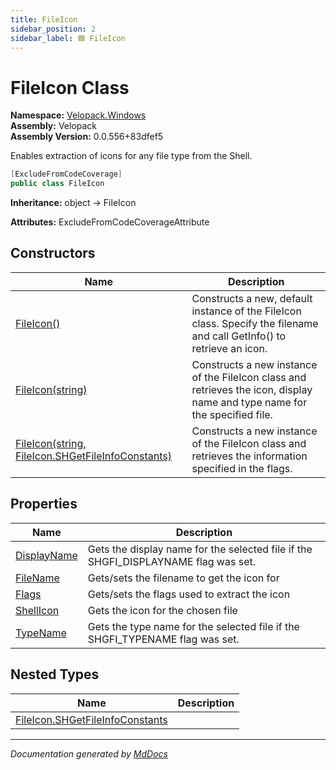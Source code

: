 ```yaml
---
title: FileIcon
sidebar_position: 2
sidebar_label: 🟦 FileIcon
---
```

<!--  
  <auto-generated>   
    The contents of this file were generated by a tool.  
    Changes to this file may be list if the file is regenerated  
  </auto-generated>   
-->

# FileIcon Class

**Namespace:** [Velopack.Windows](../index.md)  
**Assembly:** Velopack  
**Assembly Version:** 0.0.556+83dfef5

Enables extraction of icons for any file type from the Shell.

```csharp
[ExcludeFromCodeCoverage]
public class FileIcon
```

**Inheritance:** object → FileIcon

**Attributes:** ExcludeFromCodeCoverageAttribute

## Constructors

| Name                                                                                                                     | Description                                                                                                                      |
| ------------------------------------------------------------------------------------------------------------------------ | -------------------------------------------------------------------------------------------------------------------------------- |
| [FileIcon()](constructors/index.md#fileicon)                                                                             | Constructs a new, default instance of the FileIcon class.  Specify the filename and call GetInfo() to retrieve an icon.          |
| [FileIcon(string)](constructors/index.md#fileiconstring)                                                                 | Constructs a new instance of the FileIcon class and retrieves the icon, display name and type name for the specified file.       |
| [FileIcon(string, FileIcon.SHGetFileInfoConstants)](constructors/index.md#fileiconstring-fileiconshgetfileinfoconstants) | Constructs a new instance of the FileIcon class and retrieves the information specified in the  flags.                           |

## Properties

| Name                                     | Description                                                                         |
| ---------------------------------------- | ----------------------------------------------------------------------------------- |
| [DisplayName](properties/DisplayName.md) | Gets the display name for the selected file if the SHGFI\_DISPLAYNAME flag was set. |
| [FileName](properties/FileName.md)       | Gets\/sets the filename to get the icon for                                         |
| [Flags](properties/Flags.md)             | Gets\/sets the flags used to extract the icon                                       |
| [ShellIcon](properties/ShellIcon.md)     | Gets the icon for the chosen file                                                   |
| [TypeName](properties/TypeName.md)       | Gets the type name for the selected file if the SHGFI\_TYPENAME flag was set.       |

## Nested Types

| Name                                                               | Description |
| ------------------------------------------------------------------ | ----------- |
| [FileIcon.SHGetFileInfoConstants](SHGetFileInfoConstants/index.md) |             |

___

*Documentation generated by [MdDocs](https://github.com/ap0llo/mddocs)*
